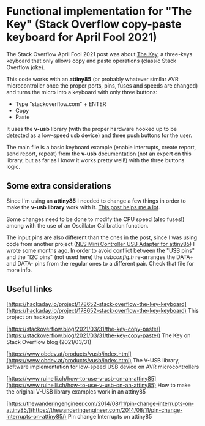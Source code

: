# Functional implementation for "The Key" (Stack Overflow copy-paste keyboard for April Fool 2021)

The Stack Overflow April Fool 2021 post was about [The Key](https://stackoverflow.blog/2021/03/31/the-key-copy-paste/), a three-keys keyboard that only allows copy and paste operations (classic Stack Overflow joke).

This code works with an __attiny85__ (or probably whatever similar AVR microcontroller once the proper ports, pins, fuses and speeds are changed) and turns the micro into a keyboard with only three buttons:

* Type "stackoverflow.com" + ENTER
* Copy
* Paste

It uses the **v-usb** library (with the proper hardware hooked up to be detected as a low-speed usb device) and three push buttons for the user.

The main file is a basic keyboard example (enable interrupts, create report, send report, repeat) from the **v-usb** documentation (not an expert on this library, but as far as I know it works pretty well!) with the three buttons logic.

## Some extra considerations

Since I'm using an __attiny85__ I needed to change a few things in order to make the __v-usb library__ work with it.
[This post helps me a lot](https://www.ruinelli.ch/how-to-use-v-usb-on-an-attiny85).

Some changes need to be done to modify the CPU speed (also fuses!) among with the use of an Oscillator Calibration function.

The input pins are also different than the ones in the post, since I was using code from another project ([NES Mini Controller USB Adapter for attiny85](https://github.com/theisolinearchip/nesmini_usb_adapter)) I wrote some months ago. In order to avoid conflict between the "USB pins" and the "I2C pins" (not used here) the _usbconfig.h_ re-arranges the DATA+ and DATA- pins from the regular ones to a different pair. Check that file for more info.

## Useful links

[https://hackaday.io/project/178652-stack-overflow-the-key-keyboard](https://hackaday.io/project/178652-stack-overflow-the-key-keyboard) This project on hackaday.io

[https://stackoverflow.blog/2021/03/31/the-key-copy-paste/](https://stackoverflow.blog/2021/03/31/the-key-copy-paste/) The Key on Stack Overflow blog (2021/03/31)

[https://www.obdev.at/products/vusb/index.html](https://www.obdev.at/products/vusb/index.html) The V-USB library, software implementation for low-speed
USB device on AVR microcontrollers

[https://www.ruinelli.ch/how-to-use-v-usb-on-an-attiny85](https://www.ruinelli.ch/how-to-use-v-usb-on-an-attiny85) How to make the original V-USB library
examples work in an attiny85

[https://thewanderingengineer.com/2014/08/11/pin-change-interrupts-on-attiny85/](https://thewanderingengineer.com/2014/08/11/pin-change-interrupts-on-attiny85/)
Pin change Interrupts on attiny85
